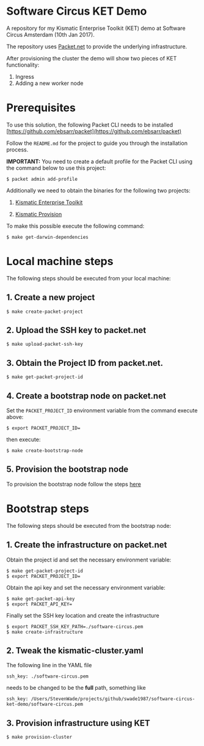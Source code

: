 # Software Circus KET Demo
A repository for my Kismatic Enterprise Toolkit (KET) demo at Software Circus Amsterdam (10th Jan 2017).

The repository uses [Packet.net](https://www.packet.net/) to provide the underlying infrastructure.

After provisioning the cluster the demo will show two pieces of KET functionality:

1. Ingress
2. Adding a new worker node

# Prerequisites
To use this solution, the following Packet CLI needs to be installed [https://github.com/ebsarr/packet](https://github.com/ebsarr/packet)

Follow the `README.md` for the project to guide you through the installation process.

**IMPORTANT:** You need to create a default profile for the Packet CLI using the command below to use this project:

```
$ packet admin add-profile
```

Additionally we need to obtain the binaries for the following two projects:

1. [Kismatic Enterprise Toolkit](https://github.com/apprenda/kismatic)

2. [Kismatic Provision](https://github.com/apprenda/kismatic-provision)

To make this possible execute the following command:
```
$ make get-darwin-dependencies
```

# Local machine steps

The following steps should be executed from your local machine:

## 1. Create a new project
```
$ make create-packet-project
```

## 2. Upload the SSH key to packet.net
```
$ make upload-packet-ssh-key
```

## 3. Obtain the Project ID from packet.net.
```
$ make get-packet-project-id
```

## 4. Create a bootstrap node on packet.net
Set the `PACKET_PROJECT_ID` environment variable from the command execute above:
```
$ export PACKET_PROJECT_ID=
```
then execute:
```
$ make create-bootstrap-node
```

## 5. Provision the bootstrap node
To provision the bootstrap node follow the steps [here](docs/provision-bootstrap-node.md)

# Bootstrap steps

The following steps should be executed from the bootstrap node:

## 1. Create the infrastructure on packet.net

Obtain the project id and set the necessary environment variable:

```
$ make get-packet-project-id
$ export PACKET_PROJECT_ID=
```

Obtain the api key and set the necessary environment variable:

```
$ make get-packet-api-key
$ export PACKET_API_KEY=
```

Finally set the SSH key location and create the infrastructure
```
$ export PACKET_SSH_KEY_PATH=./software-circus.pem
$ make create-infrastructure
```

## 2. Tweak the kismatic-cluster.yaml
The following line in the YAML file

```
ssh_key: ./software-circus.pem
```

needs to be changed to be the **full** path, something like

```
ssh_key: /Users/StevenWade/projects/github/swade1987/software-circus-ket-demo/software-circus.pem
```

## 3. Provision infrastructure using KET
```
$ make provision-cluster
```